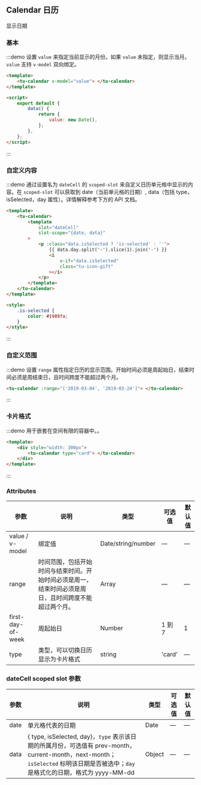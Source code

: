 ## Calendar 日历

显示日期

### 基本

:::demo 设置 `value` 来指定当前显示的月份。如果 `value` 未指定，则显示当月。`value` 支持 `v-model` 双向绑定。

```html
<template>
	<tu-calendar v-model="value"> </tu-calendar>
</template>

<script>
	export default {
		data() {
			return {
				value: new Date(),
			};
		},
	};
</script>
```

:::

### 自定义内容

:::demo 通过设置名为 `dateCell` 的 `scoped-slot` 来自定义日历单元格中显示的内容。在 `scoped-slot` 可以获取到 date（当前单元格的日期）, data（包括 type，isSelected，day 属性）。详情解释参考下方的 API 文档。

```html
<template>
	<tu-calendar>
		<template
			slot="dateCell"
			slot-scope="{date, data}"
		>
			<p :class="data.isSelected ? 'is-selected' : ''">
				{{ data.day.split('-').slice(1).join('-') }}
				<i
					v-if="data.isSelected"
					class="tu-icon-gift"
				></i>
			</p>
		</template>
	</tu-calendar>
</template>

<style>
	.is-selected {
		color: #1989fa;
	}
</style>
```

:::

### 自定义范围

:::demo 设置 `range` 属性指定日历的显示范围。开始时间必须是周起始日，结束时间必须是周结束日，且时间跨度不能超过两个月。

```html
<tu-calendar :range="['2019-03-04', '2019-03-24']"> </tu-calendar>
```

:::

### 卡片格式

:::demo 用于嵌套在空间有限的容器中。。

```html
<template>
	<div style="width: 300px">
		<tu-calendar type="card"> </tu-calendar>
	</div>
</template>
```

:::

### Attributes

| 参数              | 说明                                                                                                 | 类型               | 可选值 | 默认值 |
| ----------------- | ---------------------------------------------------------------------------------------------------- | ------------------ | ------ | ------ |
| value / v-model   | 绑定值                                                                                               | Date/string/number | —      | —      |
| range             | 时间范围，包括开始时间与结束时间。开始时间必须是周一，结束时间必须是周日，且时间跨度不能超过两个月。 | Array              | —      | —      |
| first-day-of-week | 周起始日                                                                                             | Number             | 1 到 7 | 1      |
| type              | 类型，可以切换日历显示为卡片格式                                                                     | string             | 'card' | —      |

### dateCell scoped slot 参数

| 参数 | 说明                                                                                                                                                                              | 类型   | 可选值 | 默认值 |
| ---- | --------------------------------------------------------------------------------------------------------------------------------------------------------------------------------- | ------ | ------ | ------ |
| date | 单元格代表的日期                                                                                                                                                                  | Date   | —      | —      |
| data | { type, isSelected, day}，`type` 表示该日期的所属月份，可选值有 prev-month，current-month，next-month；`isSelected` 标明该日期是否被选中；`day` 是格式化的日期，格式为 yyyy-MM-dd | Object | —      | —      |

